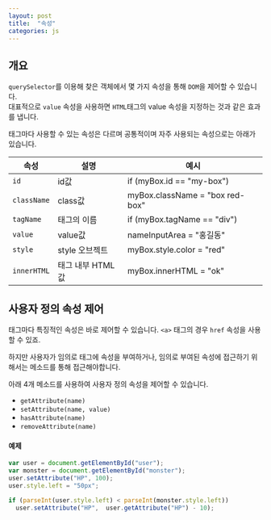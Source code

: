 ```yaml
---
layout: post
title:  "속성"
categories: js
---
```


## 개요
`querySelector`를 이용해 찾은 객체에서 몇 가지 속성을 통해 `DOM`을 제어할 수 있습니다.  
대표적으로 `value` 속성을 사용하면 `HTML`태그의 value 속성을 지정하는 것과 같은 효과를 냅니다.

태그마다 사용할 수 있는 속성은 다르며 공통적이며 자주 사용되는 속성으로는 아래가 있습니다.

| 속성          | 설명          | 예시                                  |
| ----------- | ----------- | ----------------------------------- |
| `id`        | id값         | if (myBox.id == "my-box")           |
| `className` | class값      | myBox.className = "box red-box"     |
| `tagName`   | 태그의 이름      | if (myBox.tagName == "div")         |
| `value`     | value값      | nameInputArea = "홍길동"               |
| `style`     | style 오브젝트  | myBox.style.color = "red"           |
| `innerHTML` | 태그 내부 HTML값 | myBox.innerHTML = "<span>ok</span>" |



## 사용자 정의 속성 제어
태그마다 특징적인 속성은 바로 제어할 수 있습니다.
`<a>` 태그의 경우 `href` 속성을 사용할 수 있죠.

하지만 사용자가 임의로 태그에 속성을 부여하거나, 임의로 부여된 속성에 접근하기 위해서는 메소드를 통해 접근해야합니다.

아래 4개 메소드를 사용하여 사용자 정의 속성을 제어할 수 있습니다.

- `getAttribute(name)`
- `setAttribute(name, value)`
- `hasAttribute(name)`
- `removeAttribute(name)`



#### 예제
```javascript
var user = document.getElementById("user");
var monster = document.getElementById("monster");
user.setAttribute("HP", 100);
user.style.left = "50px";

if (parseInt(user.style.left) < parseInt(monster.style.left))
  user.setAttribute("HP",  user.getAttribute("HP") - 10);
```

